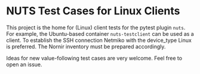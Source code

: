 # NUTS Test Cases for Linux Clients

This project is the home for (Linux) client tests for the pytest plugin ``nuts``. 
For example, the Ubuntu-based container ``nuts-testclient`` can be used as a client. To establish the SSH connection Netmiko with the device_type Linux is preferred. The Nornir inventory must be prepared accordingly.

Ideas for new value-following test cases are very welcome. Feel free to open an issue.
